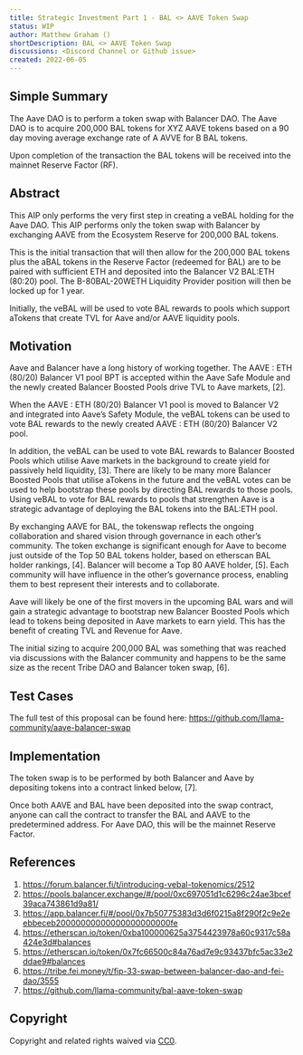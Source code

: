 ```yaml
---
title: Strategic Investment Part 1 - BAL <> AAVE Token Swap
status: WIP
author: Matthew Graham ()
shortDescription: BAL <> AAVE Token Swap
discussions: <Discord Channel or Github issue>
created: 2022-06-05
---
```


## Simple Summary

The Aave DAO is to perform a token swap with Balancer DAO. The Aave DAO is to acquire 200,000 BAL tokens for XYZ AAVE tokens based on a 90 day moving average exchange rate of A AVVE for B BAL tokens. 

Upon completion of the transaction the BAL tokens will be received into the mainnet Reserve Factor (RF).


## Abstract

This AIP only performs the very first step in creating a veBAL holding for the Aave DAO. This AIP performs only the token swap with Balancer by exchanging AAVE from the Ecosystem Reserve for 200,000 BAL tokens.

This is the initial transaction that will then allow for the 200,000 BAL tokens plus the aBAL tokens in the Reserve Factor (redeemed for BAL) are to be paired with sufficient ETH and deposited into the Balancer V2 BAL:ETH (80:20) pool. The B-80BAL-20WETH Liquidity Provider position will then be locked up for 1 year. 

Initially, the veBAL will be used to vote BAL rewards to pools which support aTokens that create TVL for Aave and/or AAVE liquidity pools.


## Motivation

Aave and Balancer have a long history of working together. The AAVE : ETH (80/20) Balancer V1 pool BPT is accepted within the Aave Safe Module and the newly created Balancer Boosted Pools drive TVL to Aave markets, [2].

When the AAVE : ETH (80/20) Balancer V1 pool is moved to Balancer V2 and integrated into Aave’s Safety Module, the veBAL tokens can be used to vote BAL rewards to the newly created AAVE : ETH (80/20) Balancer V2 pool.

In addition, the veBAL can be used to vote BAL rewards to Balancer Boosted Pools which utilise Aave markets in the background to create yield for passively held liquidity, [3]. There are likely to be many more Balancer Boosted Pools that utilise aTokens in the future and the veBAL votes can be used to help bootstrap these pools by directing BAL rewards to those pools. Using veBAL to vote for BAL rewards to pools that strengthen Aave is a strategic advantage of deploying the BAL tokens into the BAL:ETH pool.

By exchanging AAVE for BAL, the tokenswap reflects the ongoing collaboration and shared vision through governance in each other’s community. The token exchange is significant enough for Aave to become just outside of the Top 50 BAL tokens holder, based on etherscan BAL holder rankings, [4]. Balancer will become a Top 80 AAVE holder, [5]. Each community will have influence in the other’s governance process, enabling them to best represent their interests and to collaborate.

Aave will likely be one of the first movers in the upcoming BAL wars and will gain a strategic advantage to bootstrap new Balancer Boosted Pools which lead to tokens being deposited in Aave markets to earn yield. This has the benefit of creating TVL and Revenue for Aave.

The initial sizing to acquire 200,000 BAL was something that was reached via discussions with the Balancer community and happens to be the same size as the recent Tribe DAO and Balancer token swap, [6].


## Test Cases

The full test of this proposal can be found here: https://github.com/llama-community/aave-balancer-swap

## Implementation

The token swap is to be performed by both Balancer and Aave by depositing tokens into a contract linked below, [7].

Once both AAVE and BAL have been deposited into the swap contract, anyone can call the contract to transfer the BAL and AAVE to the predetermined address. For Aave DAO, this will be the mainnet Reserve Factor. 

## References
1. https://forum.balancer.fi/t/introducing-vebal-tokenomics/2512
2. https://pools.balancer.exchange/#/pool/0xc697051d1c6296c24ae3bcef39aca743861d9a81/
3. https://app.balancer.fi/#/pool/0x7b50775383d3d6f0215a8f290f2c9e2eebbeceb20000000000000000000000fe
4. https://etherscan.io/token/0xba100000625a3754423978a60c9317c58a424e3d#balances
5. https://etherscan.io/token/0x7fc66500c84a76ad7e9c93437bfc5ac33e2ddae9#balances
6. https://tribe.fei.money/t/fip-33-swap-between-balancer-dao-and-fei-dao/3555
7. https://github.com/llama-community/bal-aave-token-swap


## Copyright

Copyright and related rights waived via [CC0](https://creativecommons.org/publicdomain/zero/1.0/).